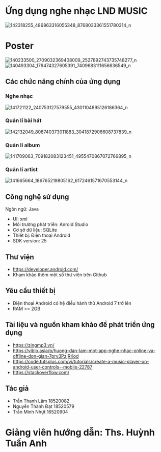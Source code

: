 # Ứng dụng nghe nhạc LND MUSIC
![142318255_486863316055348_8768033361551780314_n](https://user-images.githubusercontent.com/55390850/105693728-a79cb280-5f32-11eb-9f96-2ad927a17087.jpg)
# Poster
![140233500_2709032369408009_2527892743735748277_n](https://user-images.githubusercontent.com/55390850/105712677-b728f500-5f4c-11eb-8ef1-fcf488d2f7ac.png)
![140493304_176474327605391_7409683111656636549_n](https://user-images.githubusercontent.com/55390850/105712733-cd36b580-5f4c-11eb-8b8b-81898f8e2929.png)
## Các chức năng chính của ứng dụng
### Nghe nhạc 
![141721122_240753127579555_4301104895126186364_n](https://user-images.githubusercontent.com/55390850/105693569-7623e700-5f32-11eb-822c-f64498f975e4.jpg)
### Quản lí bài hát 
![142132049_808740373011883_3041872906608737839_n](https://user-images.githubusercontent.com/55390850/105693812-c602ae00-5f32-11eb-968c-9702a7058992.jpg)
### Quản lí album 
![141709063_709182083123451_4955470867072766895_n](https://user-images.githubusercontent.com/55390850/105693935-edf21180-5f32-11eb-87cd-baa8317f33a7.jpg)
### Quản lí artist
![141665664_186765219805162_6172461571670553144_n](https://user-images.githubusercontent.com/55390850/105694001-02cea500-5f33-11eb-8b93-f6e7ac941e92.jpg)

## Công nghệ sử dụng 
Ngôn ngữ: Java
* UI: xml
* Môi trường phát triển: Anroid Studio
* Cơ sở dữ liệu: SQLite
* Thiết bị: Điện thoại Android
* SDK version: 25

## Thư viện
* https://developer.android.com/
* Kham khảo thêm một số thư viện trên Github

## Yêu cầu thiết bị 
* Điện thoại Android có hệ điều hành thừ Android 7 trở lên
* RAM >= 2GB

## Tài liệu và nguồn kham khảo để phát triển ứng dụng 
* https://zingmp3.vn/
* https://viblo.asia/p/huong-dan-lam-mot-app-nghe-nhac-online-va-offline-don-gian-7prv3PzjRKod
* https://code.tutsplus.com/vi/tutorials/create-a-music-player-on-android-user-controls--mobile-22787
* https://stackoverflow.com/

## Tác giả 
* Trần Thanh Lâm 18520082
* Nguyễn Thành Đạt 18520579
* Trần Minh Nhựt 16520904
# Giảng viên hướng dẫn: Ths. Huỳnh Tuấn Anh

